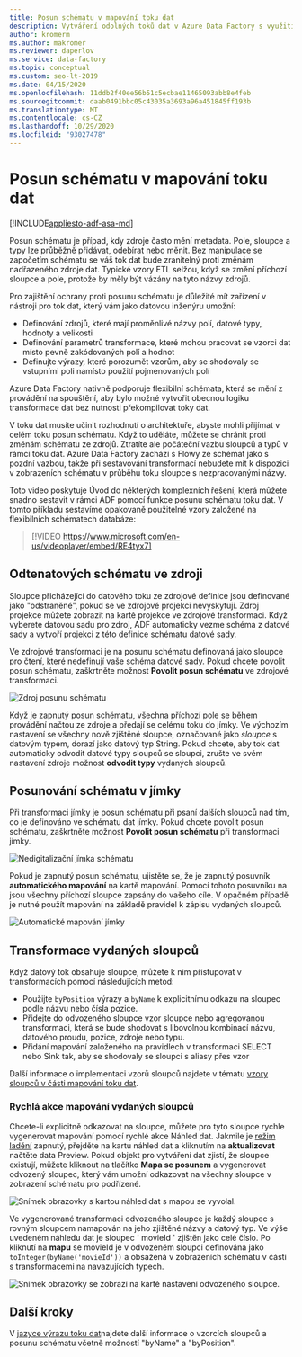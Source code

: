 ```yaml
---
title: Posun schématu v mapování toku dat
description: Vytváření odolných toků dat v Azure Data Factory s využitím posunu schématu
author: kromerm
ms.author: makromer
ms.reviewer: daperlov
ms.service: data-factory
ms.topic: conceptual
ms.custom: seo-lt-2019
ms.date: 04/15/2020
ms.openlocfilehash: 11ddb2f40ee56b51c5ecbae11465093abb8e4feb
ms.sourcegitcommit: daab0491bbc05c43035a3693a96a451845ff193b
ms.translationtype: MT
ms.contentlocale: cs-CZ
ms.lasthandoff: 10/29/2020
ms.locfileid: "93027478"
---
```

# <a name="schema-drift-in-mapping-data-flow"></a>Posun schématu v mapování toku dat

[!INCLUDE[appliesto-adf-asa-md](includes/appliesto-adf-asa-md.md)]

Posun schématu je případ, kdy zdroje často mění metadata. Pole, sloupce a typy lze průběžně přidávat, odebírat nebo měnit. Bez manipulace se započetím schématu se váš tok dat bude zranitelný proti změnám nadřazeného zdroje dat. Typické vzory ETL selžou, když se změní příchozí sloupce a pole, protože by měly být vázány na tyto názvy zdrojů.

Pro zajištění ochrany proti posunu schématu je důležité mít zařízení v nástroji pro tok dat, který vám jako datovou inženýru umožní:

* Definování zdrojů, které mají proměnlivé názvy polí, datové typy, hodnoty a velikosti
* Definování parametrů transformace, které mohou pracovat se vzorci dat místo pevně zakódovaných polí a hodnot
* Definujte výrazy, které porozumět vzorům, aby se shodovaly se vstupními poli namísto použití pojmenovaných polí

Azure Data Factory nativně podporuje flexibilní schémata, která se mění z provádění na spouštění, aby bylo možné vytvořit obecnou logiku transformace dat bez nutnosti překompilovat toky dat.

V toku dat musíte učinit rozhodnutí o architektuře, abyste mohli přijímat v celém toku posun schématu. Když to uděláte, můžete se chránit proti změnám schématu ze zdrojů. Ztratíte ale počáteční vazbu sloupců a typů v rámci toku dat. Azure Data Factory zachází s Flowy ze schémat jako s pozdní vazbou, takže při sestavování transformací nebudete mít k dispozici v zobrazeních schématu v průběhu toku sloupce s nezpracovanými názvy.

Toto video poskytuje Úvod do některých komplexních řešení, která můžete snadno sestavit v rámci ADF pomocí funkce posunu schématu toku dat. V tomto příkladu sestavíme opakovaně použitelné vzory založené na flexibilních schématech databáze:

> [!VIDEO https://www.microsoft.com/en-us/videoplayer/embed/RE4tyx7]

## <a name="schema-drift-in-source"></a>Odtenatových schématu ve zdroji

Sloupce přicházející do datového toku ze zdrojové definice jsou definované jako "odstraněné", pokud se ve zdrojové projekci nevyskytují. Zdroj projekce můžete zobrazit na kartě projekce ve zdrojové transformaci. Když vyberete datovou sadu pro zdroj, ADF automaticky vezme schéma z datové sady a vytvoří projekci z této definice schématu datové sady.

Ve zdrojové transformaci je na posunu schématu definovaná jako sloupce pro čtení, které nedefinují vaše schéma datové sady. Pokud chcete povolit posun schématu, zaškrtněte možnost **Povolit posun schématu** ve zdrojové transformaci.

![Zdroj posunu schématu](media/data-flow/schemadrift001.png "Zdroj posunu schématu")

Když je zapnutý posun schématu, všechna příchozí pole se během provádění načtou ze zdroje a předají se celému toku do jímky. Ve výchozím nastavení se všechny nově zjištěné sloupce, označované jako *sloupce* s datovým typem, dorazí jako datový typ String. Pokud chcete, aby tok dat automaticky odvodit datové typy sloupců se sloupci, zrušte ve svém nastavení zdroje možnost **odvodit typy** vydaných sloupců.

## <a name="schema-drift-in-sink"></a>Posunování schématu v jímky

Při transformaci jímky je posun schématu při psaní dalších sloupců nad tím, co je definováno ve schématu dat jímky. Pokud chcete povolit posun schématu, zaškrtněte možnost **Povolit posun schématu** při transformaci jímky.

![Nedigitalizační jímka schématu](media/data-flow/schemadrift002.png "Nedigitalizační jímka schématu")

Pokud je zapnutý posun schématu, ujistěte se, že je zapnutý posuvník **automatického mapování** na kartě mapování. Pomocí tohoto posuvníku na jsou všechny příchozí sloupce zapsány do vašeho cíle. V opačném případě je nutné použít mapování na základě pravidel k zápisu vydaných sloupců.

![Automatické mapování jímky](media/data-flow/automap.png "Automatické mapování jímky")

## <a name="transforming-drifted-columns"></a>Transformace vydaných sloupců

Když datový tok obsahuje sloupce, můžete k nim přistupovat v transformacích pomocí následujících metod:

* Použijte `byPosition` výrazy a `byName` k explicitnímu odkazu na sloupec podle názvu nebo čísla pozice.
* Přidejte do odvozeného sloupce vzor sloupce nebo agregovanou transformaci, která se bude shodovat s libovolnou kombinací názvu, datového proudu, pozice, zdroje nebo typu.
* Přidání mapování založeného na pravidlech v transformaci SELECT nebo Sink tak, aby se shodovaly se sloupci s aliasy přes vzor

Další informace o implementaci vzorů sloupců najdete v tématu [vzory sloupců v části mapování toku dat](concepts-data-flow-column-pattern.md).

### <a name="map-drifted-columns-quick-action"></a>Rychlá akce mapování vydaných sloupců

Chcete-li explicitně odkazovat na sloupce, můžete pro tyto sloupce rychle vygenerovat mapování pomocí rychlé akce Náhled dat. Jakmile je [režim ladění](concepts-data-flow-debug-mode.md) zapnutý, přejděte na kartu náhled dat a kliknutím na **aktualizovat** načtěte data Preview. Pokud objekt pro vytváření dat zjistí, že sloupce existují, můžete kliknout na tlačítko **Mapa se posunem** a vygenerovat odvozený sloupec, který vám umožní odkazovat na všechny sloupce v zobrazení schématu pro podřízené.

![Snímek obrazovky s kartou náhled dat s mapou se vyvolal.](media/data-flow/mapdrifted1.png "Mapa s posunem")

Ve vygenerované transformaci odvozeného sloupce je každý sloupec s rovným sloupcem namapován na jeho zjištěné názvy a datový typ. Ve výše uvedeném náhledu dat je sloupec ' movieId ' zjištěn jako celé číslo. Po kliknutí na **mapu** se movieId je v odvozeném sloupci definována jako `toInteger(byName('movieId'))` a obsažená v zobrazeních schématu v části s transformacemi na navazujících typech.

![Snímek obrazovky se zobrazí na kartě nastavení odvozeného sloupce.](media/data-flow/mapdrifted2.png "Mapa s posunem")

## <a name="next-steps"></a>Další kroky
V [jazyce výrazu toku dat](data-flow-expression-functions.md)najdete další informace o vzorcích sloupců a posunu schématu včetně možností "byName" a "byPosition".
